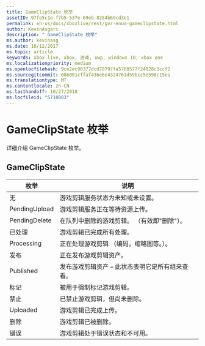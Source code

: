```yaml
---
title: GameClipState 枚举
assetID: 97fe5c1e-f7b5-537e-69eb-8284b69cd3e1
permalink: en-us/docs/xboxlive/rest/gvr-enum-gameclipstate.html
author: KevinAsgari
description: " GameClipState 枚举"
ms.author: kevinasg
ms.date: 10/12/2017
ms.topic: article
keywords: xbox live, xbox, 游戏, uwp, windows 10, xbox one
ms.localizationpriority: medium
ms.openlocfilehash: 9ce2ec90377dcd78797fa5708577f24028c3ccf2
ms.sourcegitcommit: 086001cffaf436e6e4324761d59bcc5e598c15ea
ms.translationtype: MT
ms.contentlocale: zh-CN
ms.lasthandoff: 10/27/2018
ms.locfileid: "5710803"
---
```

# <a name="gameclipstate-enumeration"></a>GameClipState 枚举
详细介绍 GameClipState 枚举。 
<a id="ID4ET"></a>

 
## <a name="gameclipstate"></a>GameClipState
 
| <b>枚举</b>| <b>说明</b>| 
| --- | --- | 
| 无 | 游戏剪辑服务状态为未知或未设置。| 
| PendingUpload | 游戏剪辑服务正在等待资源上传。| 
| PendingDelete | 在队列中删除的游戏剪辑。 （有效即"删除"）。| 
| 已处理 | 游戏剪辑已完成所有处理。| 
| Processing| 正在处理游戏剪辑 （编码，缩略图等。）。| 
| 发布| 正在发布游戏剪辑资产。| 
| Published| 发布游戏剪辑资产 – 此状态表明它是所有组来查看。| 
| 标记| 被用于强制标记游戏剪辑。| 
| 禁止| 已禁止游戏剪辑，但尚未删除。| 
| Uploaded| 游戏剪辑已完成上传。| 
| 删除| 游戏剪辑已被删除。| 
| 错误| 游戏剪辑处于错误状态和不可用。| 
  